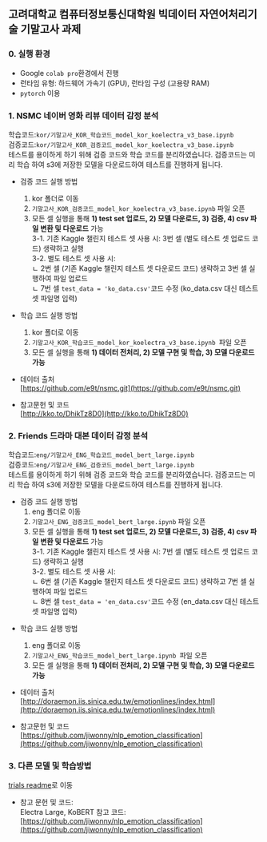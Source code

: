 ## 고려대학교 컴퓨터정보통신대학원 빅데이터 자연어처리기술 기말고사 과제

### 0. 실행 환경
* Google `colab pro`환경에서 진행
* 런타임 유형: 하드웨어 가속기 (GPU), 런타임 구성 (고용량 RAM)
* `pytorch` 이용

### 1. NSMC 네이버 영화 리뷰 데이터 감정 분석
학습코드:`kor/기말고사_KOR_학습코드_model_kor_koelectra_v3_base.ipynb`  
검증코드:`kor/기말고사_KOR_검증코드_model_kor_koelectra_v3_base.ipynb`  
테스트를 용이하게 하기 위해 검증 코드와 학습 코드를 분리하였습니다. 검증코드는 미리 학습 하여 s3에 저장한 모델을 다운로드하여 테스트를 진행하게 됩니다. 



- 검증 코드 실행 방법
	1. kor 폴더로 이동
	2. `기말고사_KOR_검증코드_model_kor_koelectra_v3_base.ipynb` 파일 오픈  
	3. 모든 셀 실행을 통해 **1) test set 업로드, 2) 모델 다운로드, 3) 검증, 4) csv 파일 변환 및 다운로드** 가능  
	3-1. 기존 Kaggle 챌린지 테스트 셋 사용 시: 3번 셀 (별도 테스트 셋 업로드 코드) 생략하고 실행   
	3-2. 별도 테스트 셋 사용 시:  
	ㄴ 2번 셀 (기존 Kaggle 챌린지 테스트 셋 다운로드 코드) 생략하고 3번 셀 실행하여 파일 업로드    
	ㄴ 7번 셀 `test_data = 'ko_data.csv'`코드 수정 (ko_data.csv 대신 테스트 셋 파일명 입력)
- 학습 코드 실행 방법
	1. kor 폴더로 이동
	2. `기말고사_KOR_학습코드_model_kor_koelectra_v3_base.ipynb `파일 오픈
	3. 모든 셀 실행을 통해 **1) 데이터 전처리, 2) 모델 구현 및 학습, 3) 모델 다운로드 가능**	
- 데이터 출처  
[https://github.com/e9t/nsmc.git](https://github.com/e9t/nsmc.git)

- 참고문헌 및 코드  
[http://kko.to/DhikTz8D0](http://kko.to/DhikTz8D0)

### 2. Friends 드라마 대본 데이터 감정 분석  
학습코드:`eng/기말고사_ENG_학습코드_model_bert_large.ipynb`  
검증코드:`eng/기말고사_ENG_검증코드_model_bert_large.ipynb`  
테스트를 용이하게 하기 위해 검증 코드와 학습 코드를 분리하였습니다. 검증코드는 미리 학습 하여 s3에 저장한 모델을 다운로드하여 테스트를 진행하게 됩니다. 



* 검증 코드 실행 방법
	1. eng 폴더로 이동
	2. `기말고사_ENG_검증코드_model_bert_large.ipynb` 파일 오픈  
	3. 모든 셀 실행을 통해 **1) test set 업로드, 2) 모델 다운로드, 3) 검증, 4) csv 파일 변환 및 다운로드** 가능  
	3-1. 기존 Kaggle 챌린지 테스트 셋 사용 시: 7번 셀 (별도 테스트 셋 업로드 코드) 생략하고 실행   
	3-2. 별도 테스트 셋 사용 시:  
	ㄴ 6번 셀 (기존 Kaggle 챌린지 테스트 셋 다운로드 코드) 생략하고 7번 셀 실행하여 파일 업로드    
	ㄴ 8번 셀 `test_data = 'en_data.csv'`코드 수정 (en_data.csv 대신 테스트 셋 파일명 입력)
- 학습 코드 실행 방법
	1. eng 폴더로 이동
	2. `기말고사_ENG_학습코드_model_bert_large.ipynb `파일 오픈
	3. 모든 셀 실행을 통해 **1) 데이터 전처리, 2) 모델 구현 및 학습, 3) 모델 다운로드 가능**	
- 데이터 출처  
[http://doraemon.iis.sinica.edu.tw/emotionlines/index.html](http://doraemon.iis.sinica.edu.tw/emotionlines/index.html)

- 참고문헌 및 코드  
[https://github.com/jiwonny/nlp_emotion_classification](https://github.com/jiwonny/nlp_emotion_classification)

### 3. 다른 모델 및 학습방법
[trials readme](https://github.com/changdukkim/changdukkim-SA-Competition-BDC101/tree/main/trials)로 이동  
* 참고 문헌 및 코드:  
Electra Large, KoBERT 참고 코드:  [https://github.com/jiwonny/nlp_emotion_classification](https://github.com/jiwonny/nlp_emotion_classification)  
